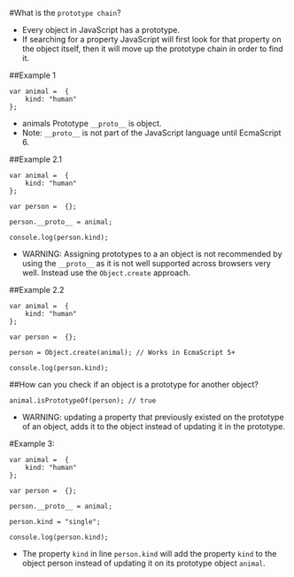 #What is the `prototype chain`?
* Every object in JavaScript has a prototype.
* If searching for a property JavaScript will first look for that property on the object itself, then it will move up
 the prototype chain in order to find it.
 
##Example 1
```
var animal =  {
    kind: "human"
};
```
* animals Prototype `__proto__` is object.
* Note: `__proto__` is not part of the JavaScript language until EcmaScript 6.

##Example 2.1
```
var animal =  {
    kind: "human"
};

var person =  {};

person.__proto__ = animal;

console.log(person.kind);
```
* WARNING: Assigning prototypes to a an object is not recommended by using the `__proto__` as it is not well 
supported across browsers very well. Instead use the `Object.create` approach.

##Example 2.2
```
var animal =  {
    kind: "human"
};

var person =  {};

person = Object.create(animal); // Works in EcmaScript 5+

console.log(person.kind);
```

##How can you check if an object is a prototype for another object?

```
animal.isPrototypeOf(person); // true
```

* WARNING: updating a property that previously existed on the prototype of an object, adds it to the object instead of 
updating it in the prototype.

#Example 3:

```
var animal =  {
    kind: "human"
};

var person =  {};

person.__proto__ = animal;

person.kind = "single";

console.log(person.kind);
```
* The property `kind` in line `person.kind` will add the property `kind` to the object person instead of updating it 
on its prototype object `animal`.